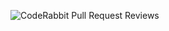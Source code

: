 ![CodeRabbit Pull Request Reviews](https://img.shields.io/coderabbit/prs/github/yifan-feng123/my_first_repository?utm_source=oss&utm_medium=github&utm_campaign=yifan-feng123%2Fmy_first_repository&labelColor=171717&color=FF570A&link=https%3A%2F%2Fcoderabbit.ai&label=CodeRabbit+Reviews)
